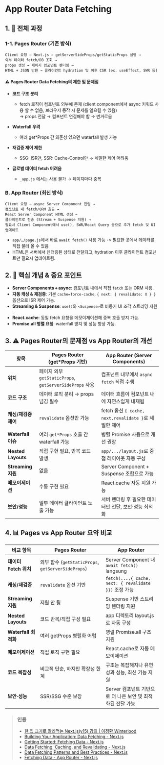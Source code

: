 # App Router Data Fetching

## 1. 🔁 전체 과정

### 1-1. Pages Router (기존 방식)

```text
Client 요청 → Next.js → getServerSideProps/getStaticProps 실행 →
외부 데이터 fetch/DB 조회 →
props 생성 → 페이지 컴포넌트 렌더링 →
HTML + JSON 반환 → 클라이언트 hydration 및 이후 CSR (ex. useEffect, SWR 등)
```

#### ⚠️ Pages Router Data Fetching의 제한 및 문제점

- **코드 구조 분리**

  - fetch 로직이 컴포넌트 외부에 존재 (client component에서 async 키워드 사용 할 수 없음, 브라우저 동작 시 문제를 일으킬 수 있음) <br/>
    → props 전달 → 컴포넌트 연결해야 함 → 번거로움

- **Waterfall 우려**

  - 여러 get\*Props 간 의존성 있으면 waterfall 발생 가능

- **재검증 제어 제한**

  - SSG: ISR만, SSR: Cache-Control만 → 세밀한 제어 어려움

- **글로벌 데이터 fetch 어려움**

  - `_app.js` 에서는 사용 불가 → 페이지마다 중복

### B. App Router (최신 방식)

```text
Client 요청 → async Server Component 진입 →
컴포넌트 내 fetch/ORM 호출 →
React Server Component HTML 생성 →
클라이언트로 전송 (Stream + Suspense 지원) →
필요시 Client Component에서 use(), SWR/React Query 등으로 추가 fetch 및 UI 업데이트
```

- `app/…/page.js`에서 바로 `await fetch()` 사용 가능 -> 필요한 곳에서 데이터를 직접 불러 올 수 있음
- HTML은 서버에서 렌더링된 상태로 전달되고, hydration 이후 클라이언트 컴포넌트만 필요시 업데이트됨.

## 2. 🎯 핵심 개념 & 중요 포인트

- **Server Components + async**: 컴포넌트 내에서 직접 `fetch` 또는 ORM 사용.
- **자동 캐싱 & 재검증**: 기본 `cache=force-cache`, `{ next: { revalidate: X } }` 옵션으로 ISR 제어 가능.
- **Streaming & Suspense**: `use()`와 `<Suspense>`로 비동기 UI 조각 스트리밍 지원 .
- **React.cache**: 동일 fetch 요청을 메모이제이션해 중복 호출 방지 가능.
- **Promise.all 병렬 요청**: waterfall 방지 및 성능 향상 가능.

## 3. ⚠️ Pages Router의 문제점 vs App Router의 개선

| 항목                 | Pages Router (get\*Props 기반)                          | App Router (Server Components)                        |
| -------------------- | ------------------------------------------------------- | ----------------------------------------------------- |
| **위치**             | 페이지 외부 `getStaticProps`, `getServerSideProps` 사용 | 컴포넌트 내부에서 `async fetch` 직접 수행             |
| **코드 구조**        | 데이터 로직 분리 → props 넘김 필수                      | 데이터 흐름이 컴포넌트 내에 자연스럽게 내재됨         |
| **캐싱/재검증 제어** | `revalidate` 옵션만 가능                                | fetch 옵션 `{ cache, next.revalidate }`로 세밀한 제어 |
| **Waterfall 이슈**   | 여러 `get*Props` 호출 간 waterfall 가능                 | 병렬 Promise 사용으로 개선 권장                       |
| **Nested Layouts**   | 직접 구현 필요, 반복 코드 발생                          | `app/.../layout.js`로 중첩 레이아웃 자동 구성         |
| **Streaming 지원**   | 없음                                                    | Server Component + Suspense 조합으로 가능             |
| **메모이제이션**     | 수동 구현 필요                                          | React.cache 자동 지원 가능                            |
| **보안/성능**        | 일부 데이터 클라이언트 노출 가능                        | 서버 렌더링 후 필요한 데이터만 전달, 보안·성능 최적화 |

## 4. 📊 Pages vs App Router 요약 비교

| 비교 항목             | Pages Router                                       | App Router                                                  |
| --------------------- | -------------------------------------------------- | ----------------------------------------------------------- |
| **데이터 Fetch 위치** | 외부 함수 (`getStaticProps`, `getServerSideProps`) | Server Component 내 `await fetch()` langsung                |
| **캐싱/재검증**       | `revalidate` 옵션 기반                             | `fetch(...,{ cache, next: { revalidate }})` 조정 가능       |
| **Streaming 지원**    | 지원 안 됨                                         | Suspense 기반 스트리밍 렌더링 지원                          |
| **Nested Layouts**    | 코드 반복/직접 구성 필요                           | app 디렉토리 layout.js로 자동 구성                          |
| **Waterfall 최적화**  | 여러 getProps 병렬화 어렵                          | 병렬 Promise.all 구조 지원                                  |
| **메모이제이션**      | 직접 로직 구현 필요                                | React.cache로 자동 메모이제이션                             |
| **코드 복잡성**       | 비교적 단순, 하지만 확장성 한계                    | 구조는 복잡해지나 유연성과 성능, 최신 기능 지원             |
| **보안·성능**         | SSR/SSG 수준 보장                                  | Server 컴포넌트 기반으로 더 나은 보안 및 최적화된 전달 가능 |

> ### 인용
>
> - [한 입 크기로 잘라먹는 Next.js(v15) 강의 | 이정환 Winterlood](https://www.inflearn.com/course/%ED%95%9C%EC%9E%85-%ED%81%AC%EA%B8%B0-nextjs)
> - [Building Your Application: Data Fetching - Next.js](https://nextjs.org/docs/pages/building-your-application/data-fetching)
> - [Getting Started: Fetching Data - Next.js](https://nextjs.org/docs/app/getting-started/fetching-data)
> - [Data Fetching, Caching, and Revalidating - Next.js](https://nextjs.org/docs/14/app/building-your-application/data-fetching/fetching-caching-and-revalidating)
> - [Data Fetching Patterns and Best Practices - Next.js](https://nextjs.org/docs/14/app/building-your-application/data-fetching/patterns)
> - [Fetching Data - App Router - Next.js](https://nextjs.org/learn/dashboard-app/fetching-data)

